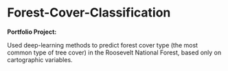 # Forest-Cover-Classification

**Portfolio Project:**

Used deep-learning methods to predict forest cover type (the most common type of tree cover) in the Roosevelt National Forest, based only on cartographic variables. 
